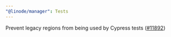 ```yaml
---
"@linode/manager": Tests
---
```


Prevent legacy regions from being used by Cypress tests ([#11892](https://github.com/linode/manager/pull/11892))
